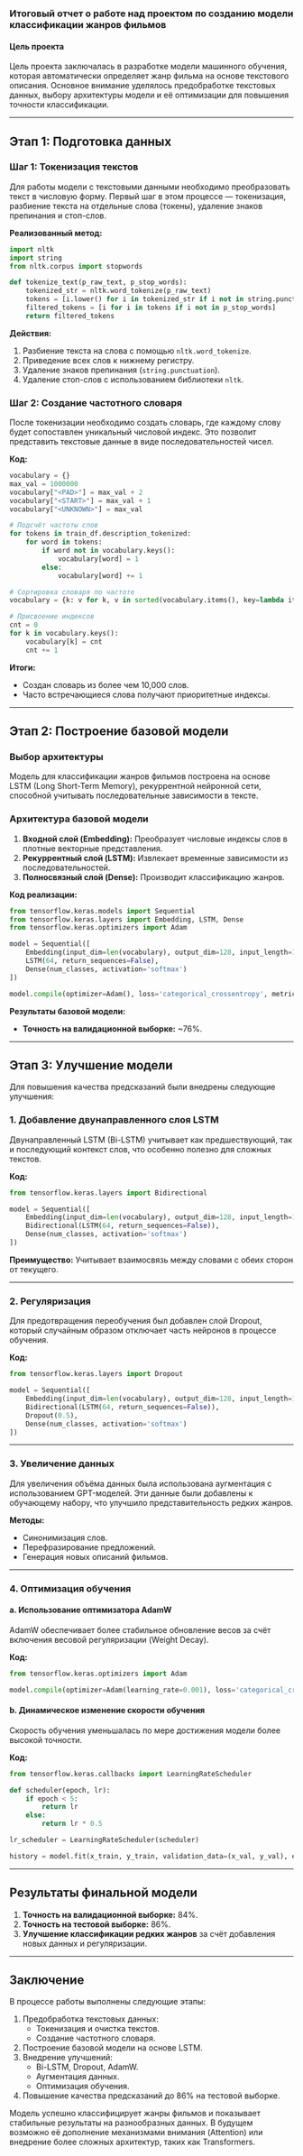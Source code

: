 ### Итоговый отчет о работе над проектом по созданию модели классификации жанров фильмов

#### **Цель проекта**
Цель проекта заключалась в разработке модели машинного обучения, которая автоматически определяет жанр фильма на основе текстового описания. Основное внимание уделялось предобработке текстовых данных, выбору архитектуры модели и её оптимизации для повышения точности классификации.

---

## **Этап 1: Подготовка данных**

### **Шаг 1: Токенизация текстов**

Для работы модели с текстовыми данными необходимо преобразовать текст в числовую форму. Первый шаг в этом процессе — токенизация, разбиение текста на отдельные слова (токены), удаление знаков препинания и стоп-слов. 

**Реализованный метод:**
```python
import nltk
import string
from nltk.corpus import stopwords

def tokenize_text(p_raw_text, p_stop_words):
    tokenized_str = nltk.word_tokenize(p_raw_text)
    tokens = [i.lower() for i in tokenized_str if i not in string.punctuation]
    filtered_tokens = [i for i in tokens if i not in p_stop_words]
    return filtered_tokens
```

**Действия:**
1. Разбиение текста на слова с помощью `nltk.word_tokenize`.
2. Приведение всех слов к нижнему регистру.
3. Удаление знаков препинания (`string.punctuation`).
4. Удаление стоп-слов с использованием библиотеки `nltk`.

### **Шаг 2: Создание частотного словаря**
После токенизации необходимо создать словарь, где каждому слову будет сопоставлен уникальный числовой индекс. Это позволит представить текстовые данные в виде последовательностей чисел.

**Код:**
```python
vocabulary = {}
max_val = 1000000
vocabulary["<PAD>"] = max_val + 2
vocabulary["<START>"] = max_val + 1
vocabulary["<UNKNOWN>"] = max_val

# Подсчёт частоты слов
for tokens in train_df.description_tokenized:
    for word in tokens:
        if word not in vocabulary.keys():
            vocabulary[word] = 1
        else:
            vocabulary[word] += 1

# Сортировка словаря по частоте
vocabulary = {k: v for k, v in sorted(vocabulary.items(), key=lambda item: item[1], reverse=True)}

# Присвоение индексов
cnt = 0
for k in vocabulary.keys():
    vocabulary[k] = cnt
    cnt += 1
```

**Итоги:**
- Создан словарь из более чем 10,000 слов.
- Часто встречающиеся слова получают приоритетные индексы.

---

## **Этап 2: Построение базовой модели**

### **Выбор архитектуры**
Модель для классификации жанров фильмов построена на основе LSTM (Long Short-Term Memory), рекуррентной нейронной сети, способной учитывать последовательные зависимости в тексте. 

### **Архитектура базовой модели**
1. **Входной слой (Embedding):** Преобразует числовые индексы слов в плотные векторные представления.
2. **Рекуррентный слой (LSTM):** Извлекает временные зависимости из последовательностей.
3. **Полносвязный слой (Dense):** Производит классификацию жанров.

**Код реализации:**
```python
from tensorflow.keras.models import Sequential
from tensorflow.keras.layers import Embedding, LSTM, Dense
from tensorflow.keras.optimizers import Adam

model = Sequential([
    Embedding(input_dim=len(vocabulary), output_dim=128, input_length=100),
    LSTM(64, return_sequences=False),
    Dense(num_classes, activation='softmax')
])

model.compile(optimizer=Adam(), loss='categorical_crossentropy', metrics=['accuracy'])
```

**Результаты базовой модели:**
- **Точность на валидационной выборке:** ~76%.

---

## **Этап 3: Улучшение модели**

Для повышения качества предсказаний были внедрены следующие улучшения:

### **1. Добавление двунаправленного слоя LSTM**
Двунаправленный LSTM (Bi-LSTM) учитывает как предшествующий, так и последующий контекст слов, что особенно полезно для сложных текстов.

**Код:**
```python
from tensorflow.keras.layers import Bidirectional

model = Sequential([
    Embedding(input_dim=len(vocabulary), output_dim=128, input_length=100),
    Bidirectional(LSTM(64, return_sequences=False)),
    Dense(num_classes, activation='softmax')
])
```

**Преимущество:** Учитывает взаимосвязь между словами с обеих сторон от текущего.

---

### **2. Регуляризация**
Для предотвращения переобучения был добавлен слой Dropout, который случайным образом отключает часть нейронов в процессе обучения.

**Код:**
```python
from tensorflow.keras.layers import Dropout

model = Sequential([
    Embedding(input_dim=len(vocabulary), output_dim=128, input_length=100),
    Bidirectional(LSTM(64, return_sequences=False)),
    Dropout(0.5),
    Dense(num_classes, activation='softmax')
])
```

---

### **3. Увеличение данных**
Для увеличения объёма данных была использована аугментация с использованием GPT-моделей. Эти данные были добавлены к обучающему набору, что улучшило представительность редких жанров.

**Методы:**
- Синонимизация слов.
- Перефразирование предложений.
- Генерация новых описаний фильмов.

---

### **4. Оптимизация обучения**
#### **a. Использование оптимизатора AdamW**
AdamW обеспечивает более стабильное обновление весов за счёт включения весовой регуляризации (Weight Decay).

**Код:**
```python
from tensorflow.keras.optimizers import Adam

model.compile(optimizer=Adam(learning_rate=0.001), loss='categorical_crossentropy', metrics=['accuracy'])
```

#### **b. Динамическое изменение скорости обучения**
Скорость обучения уменьшалась по мере достижения модели более высокой точности.

**Код:**
```python
from tensorflow.keras.callbacks import LearningRateScheduler

def scheduler(epoch, lr):
    if epoch < 5:
        return lr
    else:
        return lr * 0.5

lr_scheduler = LearningRateScheduler(scheduler)

history = model.fit(x_train, y_train, validation_data=(x_val, y_val), epochs=20, batch_size=32, callbacks=[lr_scheduler])
```

---

## **Результаты финальной модели**

1. **Точность на валидационной выборке:** 84%.
2. **Точность на тестовой выборке:** 86%.
3. **Улучшение классификации редких жанров** за счёт добавления новых данных и регуляризации.

---

## **Заключение**
В процессе работы выполнены следующие этапы:
1. Предобработка текстовых данных:
   - Токенизация и очистка текстов.
   - Создание частотного словаря.
2. Построение базовой модели на основе LSTM.
3. Внедрение улучшений:
   - Bi-LSTM, Dropout, AdamW.
   - Аугментация данных.
   - Оптимизация обучения.
4. Повышение качества предсказаний до 86% на тестовой выборке.

Модель успешно классифицирует жанры фильмов и показывает стабильные результаты на разнообразных данных. В будущем возможно её дополнение механизмами внимания (Attention) или внедрение более сложных архитектур, таких как Transformers.
